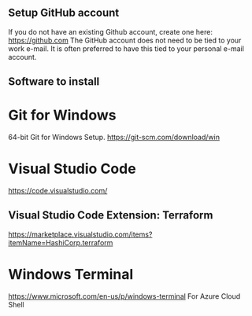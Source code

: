 ## Setup GitHub account
If you do not have an existing Github account, create one here: https://github.com
The GitHub account does not need to be tied to your work e-mail. It is often preferred to have this tied to your personal e-mail account.

## Software to install

# Git for Windows
64-bit Git for Windows Setup.
https://git-scm.com/download/win

# Visual Studio Code
https://code.visualstudio.com/

## Visual Studio Code Extension: Terraform
https://marketplace.visualstudio.com/items?itemName=HashiCorp.terraform

# Windows Terminal
https://www.microsoft.com/en-us/p/windows-terminal
For Azure Cloud Shell